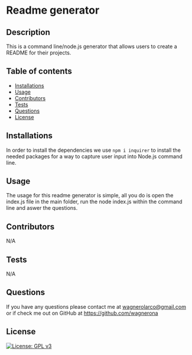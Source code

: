 # Readme generator

  ## Description
  
  This is a command line/node.js generator that allows users to create a README for their projects.
  
  ## Table of contents
  
  - [Installations](#installations)
  - [Usage](#usage)
  - [Contributors](#contributors)
  - [Tests](#tests)
  - [Questions](#questions)
  - [License](#license)

  ## Installations
  
  In order to install the dependencies we use `npm i inquirer` to install the needed packages for a way to capture user input into Node.js command line. 
  
  ## Usage 

  The usage for this readme generator is simple, all you do is open the index.js file in the main folder, run the node index.js within the command line and aswer the questions.

  ## Contributors
  
  N/A

  ## Tests 

  N/A
  
  ## Questions 

  If you have any questions please contact me at wagnerolarco@gmail.com or if check me out on GitHub at https://github.com/wagnerona

  ## License 

  [![License: GPL v3](https://img.shields.io/badge/License-GPLv3-blue.svg)](https://www.gnu.org/licenses/gpl-3.0) 

